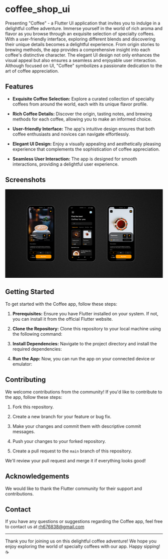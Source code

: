 # coffee_shop_ui

Presenting "Coffee" - a Flutter UI application that invites you to indulge in a delightful coffee adventure. Immerse yourself in the world of rich aroma and flavor as you browse through an exquisite selection of specialty coffees. With a user-friendly interface, exploring different blends and discovering their unique details becomes a delightful experience. From origin stories to brewing methods, the app provides a comprehensive insight into each coffee's distinctive character. The elegant UI design not only enhances the visual appeal but also ensures a seamless and enjoyable user interaction. Although focused on UI, "Coffee" symbolizes a passionate dedication to the art of coffee appreciation.

## Features

- **Exquisite Coffee Selection:** Explore a curated collection of specialty coffees from around the world, each with its unique flavor profile.

- **Rich Coffee Details:** Discover the origin, tasting notes, and brewing methods for each coffee, allowing you to make an informed choice.

- **User-friendly Interface:** The app's intuitive design ensures that both coffee enthusiasts and novices can navigate effortlessly.

- **Elegant UI Design:** Enjoy a visually appealing and aesthetically pleasing experience that complements the sophistication of coffee appreciation.

- **Seamless User Interaction:** The app is designed for smooth interactions, providing a delightful user experience.

## Screenshots


<img src="./demo.png">


## Getting Started

To get started with the Coffee app, follow these steps:

1. **Prerequisites:** Ensure you have Flutter installed on your system. If not, you can install it from the official Flutter website.

2. **Clone the Repository:** Clone this repository to your local machine using the following command:


3. **Install Dependencies:** Navigate to the project directory and install the required dependencies:


4. **Run the App:** Now, you can run the app on your connected device or emulator:


## Contributing

We welcome contributions from the community! If you'd like to contribute to the app, follow these steps:

1. Fork this repository.

2. Create a new branch for your feature or bug fix.

3. Make your changes and commit them with descriptive commit messages.

4. Push your changes to your forked repository.

5. Create a pull request to the `main` branch of this repository.

We'll review your pull request and merge it if everything looks good!


## Acknowledgements

We would like to thank the Flutter community for their support and contributions.

## Contact

If you have any questions or suggestions regarding the Coffee app, feel free to contact us at rh676838@gmail.com

---

Thank you for joining us on this delightful coffee adventure! We hope you enjoy exploring the world of specialty coffees with our app. Happy sipping! ☕️
